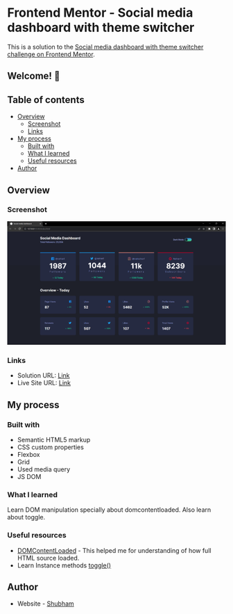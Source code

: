# Frontend Mentor - Social media dashboard with theme switcher

This is a solution to the [Social media dashboard with theme switcher challenge on Frontend Mentor](https://www.frontendmentor.io/challenges/social-media-dashboard-with-theme-switcher-6oY8ozp_H).

## Welcome! 👋

## Table of contents

- [Overview](#overview)
  - [Screenshot](#screenshot)
  - [Links](#links)
- [My process](#my-process)
  - [Built with](#built-with)
  - [What I learned](#what-i-learned)
  - [Useful resources](#useful-resources)
- [Author](#author)


## Overview


### Screenshot

![](./images/dashboard-screenshot.png)


### Links

- Solution URL: [Link](https://github.com/TJ-Shubham/social-media-dashboard)
- Live Site URL: [Link](https://tj-shubham.github.io/social-media-dashboard/)

## My process

### Built with

- Semantic HTML5 markup
- CSS custom properties
- Flexbox
- Grid
- Used media query
- JS DOM


### What I learned

Learn DOM manipulation specially about domcontentloaded. Also learn about toggle.


### Useful resources

- [DOMContentLoaded](https://javascript.info/onload-ondomcontentloaded) - This helped me for understanding of how full HTML source loaded.
- Learn Instance methods [toggle()](https://developer.mozilla.org/en-US/docs/Web/API/DOMTokenList/toggle)



## Author

- Website - [Shubham](https://github.com/TJ-Shubham)
